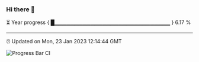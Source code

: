 ### Hi there 👋

⏳ Year progress { █▁▁▁▁▁▁▁▁▁▁▁▁▁▁▁▁▁▁▁▁▁▁▁▁▁▁▁▁▁ } 6.17 %

---

⏰ Updated on Mon, 23 Jan 2023 12:14:44 GMT

![Progress Bar CI](https://github.com/Shyam-Makwana/GitHub-Actions-Demo/workflows/Progress%20Bar%20CI/badge.svg)
